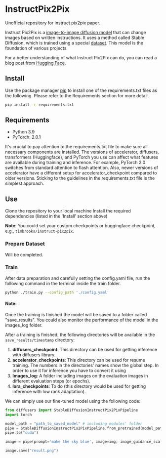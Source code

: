 # InstructPix2Pix
Unofficial repository for instruct pix2pix paper.


Instruct Pix2Pix is a [image-to-image diffusion model](https://arxiv.org/abs/2211.09800)
that can change images based on written instructions. It uses a method called Stable Diffusion, 
which is trained using a special [dataset](https://huggingface.co/datasets/timbrooks/instructpix2pix-clip-filtered). This model is the foundation of various projects.

For a better understanding of what Instruct Pix2Pix can do, you can read a blog post from
[Hugging Face](https://huggingface.co/blog/instruction-tuning-sd).

## Install

Use the package manager [pip](https://pip.pypa.io/en/stable/) to install one of the requirements.txt files 
as the following. Please refer to the Requirements section for more detail.

```bash
pip install -r requirements.txt
```


## Requirements
+ Python 3.9
+ PyTorch: 2.0.1


It's crucial to pay attention to the requirements.txt file to make sure all necessary components are installed.
The versions of accelerator, diffusers, transformers (Huggingface), and PyTorch you use can affect what features
are available during training and inference. For example, PyTorch 2.0 switches from standard attention to 
flash attention. Also, newer versions of accelerator have a different setup for accelerator_checkpoint compared 
to older versions. Sticking to the guidelines in the requirements.txt file is the simplest approach.


## Use
Clone the repository to your local machine
Install the required dependencies (listed in the 'Install' section above)


__Note__: You could set your custom checkpoints or huggingface checkpoint, e.g., `timbrooks/instruct-pix2pix`.


### Prepare Dataset
Will be completed.

### Train

After data preparation and carefully setting the config.yaml file, run the following command in the terminal inside
the train folder.

```bash
python ./train.py --config_path './config.yaml'
 ```

#### Note:
Once the training is finished the model will be saved to a folder called "save_results". You could also monitor the performance of the model in the images_log folder.

After a training is finished, the following directories will be available in the `save_results/timestamp` directory:
1) **diffusers_checkpoint**: This directory can be used for getting inference with diffusers library.
2) **accelerator_checkpoints**: This directory can be used for resume training. The numbers in the directories' names show the global step. 
In order to use it for inference you have to convert it using  
3) **Images_log**: A folder including images on the evaluation images in different evaluation steps (or epochs).
4) **lora_checkpoints**: To do (this directory would be used for getting inference with low rank adaptation).

We can simply use our fine-tuned model using the following code:

```python
from diffusers import StableDiffusionInstructPix2PixPipeline
import torch

model_path = "path_to_saved_model" # including modules' folder
pipe = StableDiffusionInstructPix2PixPipeline.from_pretrained(model_path, torch_dtype=torch.float16)
pipe.to("cuda")

image = pipe(prompt='make the sky blue', image=img, image_guidance_scale=1.5).images[0]

image.save("result.png")

```

